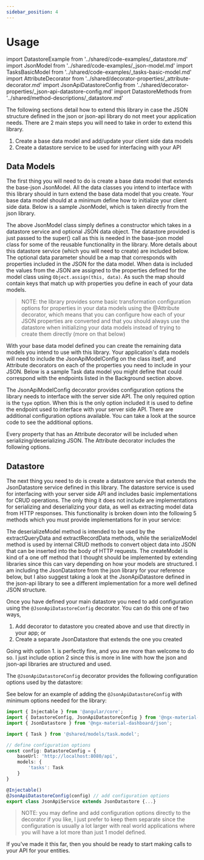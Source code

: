 ```yaml
---
sidebar_position: 4
---
```


# Usage

import DatastoreExample from '../shared/code-examples/_datastore.md'
import JsonModel from '../shared/code-examples/_json-model.md'
import TasksBasicModel from '../shared/code-examples/_tasks-basic-model.md'
import AttributeDecorator from '../shared/decorator-properties/_attribute-decorator.md'
import JsonApiDatastoreConfig from '../shared/decorator-properties/_json-api-datastore-config.md'
import DatastoreMethods from '../shared/method-descriptions/_datastore.md'

The following sections detail how to extend this library in case the JSON
structure defined in the json or json-api library do not meet your
application needs. There are 2 main steps you will need to take in order to
extend this library.

1. Create a base data model and add/update your client side data models
2. Create a datastore service to be used for interfacing with your API

## Data Models

The first thing you will need to do is create a base data model that extends
the base-json JsonModel. All the data classes you intend to interface with this
library should in turn extend the base data model that you create. Your base
data model should at a minimum define how to initialize your client side data.
Below is a sample JsonModel, which is taken directly from the json library.

<JsonModel />

The above JsonModel class simply defines a constructor which takes in a
datastore service and optional JSON data object. The datastore provided is just
passed to the super() call as this is needed in the base-json model class for
some of the reusable functionality in the library. More details about this
datastore service (which you will need to create) are included below. The
optional data parameter should be a map that corresponds with properties
included in the JSON for the data model. When data is included the values from
the JSON are assigned to the properties defined for the model class using
`Object.assign(this, data)`. As such the map should contain keys that match up
with properties you define in each of your data models.

> NOTE: the library provides some basic transformation configuration options
> for properties in your data models using the @Attribute decorator, which
> means that you can configure how each of your JSON properties are converted
> and that you should always use the datastore when initializing your data
> models instead of trying to create them directly (more on that below)

With your base data model defined you can create the remaining data models you
intend to use with this library. Your application's data models will need to
include the JsonApiModelConfig on the class itself, and Attribute decorators on
each of the properties you need to include in your JSON. Below is a sample Task
data model you might define that could correspond with the endpoints listed in
the Background section above.

<TasksBasicModel />

The JsonApiModelConfig decorator provides configuration options the
library needs to interface with the server side API. The only required option
is the `type` option. When this is the only option included it is used to
define the endpoint used to interface with your server side API. There are
additional configuration options available. You can take a look at the source
code to see the additional options.

Every property that has an Attribute decorator will be included when
serializing/deserializing JSON. The Attribute decorator includes the following
options.

<AttributeDecorator />

## Datastore

The next thing you need to do is create a datastore service that extends the
JsonDatastore service defined in this library. The datastore service is used
for interfacing with your server side API and includes basic implementations
for CRUD operations. The only thing it does not include are implementations for
serializing and deserializing your data, as well as extracting model data from
HTTP responses. This functionality is broken down into the following 5 methods
which you must provide implementations for in your service:

<DatastoreMethods />

The deserializeModel method is intended to be used by the extractQueryData and
extractRecordData methods, while the serializeModel method is used by internal
CRUD methods to convert object data into JSON that can be inserted into the body
of HTTP requests. The createModel is kind of a one off method that I thought
should be implemented by extending libraries since this can vary depending on
how your models are structured. I am including the JsonDatastore from the json
library for your reference below, but I also suggest taking a look at the
JsonApiDatastore defined in the json-api library to see a different
implementation for a more well defined JSON structure.

<DatastoreExample />

Once you have defined your main datastore you need to add configuration using
the `@JsonApiDatastoreConfig` decorator. You can do this one of two ways,

1. Add decorator to datastore you created above and use that directly in your
app; or
2. Create a separate JsonDatastore that extends the one you created

Going with option 1. is perfectly fine, and you are more than welcome to do so.
I just include option 2 since this is more in line with how the json and json-api
libraries are structured and used.

The `@JsonApiDatastoreConfig` decorator provides the following configuration
options used by the datastore:

<JsonApiDatastoreConfig />

See below for an example of adding the `@JsonApiDatastoreConfig` with minimum
options needed for the library:

```typescript
import { Injectable } from '@angular/core';
import { DatastoreConfig, JsonApiDatastoreConfig } from '@ngx-material-dashboard/base-json';
import { JsonDatastore } from '@ngx-material-dashboard/json';

import { Task } from '@shared/models/task.model';

// define configuration options
const config: DatastoreConfig = {
    baseUrl: 'http://localhost:8080/api',
    models: {
        'tasks': Task
    }
}

@Injectable()
@JsonApiDatastoreConfig(config) // add configuration options
export class JsonApiService extends JsonDatastore {...}
```

> NOTE: you may define and add configuration options directly to the decorator
> if you like, I just prefer to keep them separate since the configuration is
> usually a lot larger with real world applications where you will have a lot
> more than just 1 model defined.

If you've made it this far, then you should be ready to start making calls to
your API for your entities.
